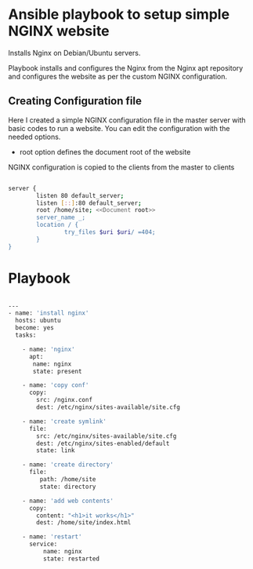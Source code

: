 # Ansible playbook to setup simple NGINX website

Installs Nginx on Debian/Ubuntu servers.

Playbook installs and configures the Nginx from the Nginx apt repository and configures the website as per the custom NGINX configuration.


## Creating Configuration file

Here I created a simple NGINX configuration file in the master server with basic codes to run a website. You can edit the configuration with the needed options. 

- root option defines the document root of the website

NGINX configuration is copied to the clients from the master to clients

```bash

server {
        listen 80 default_server;
        listen [::]:80 default_server;
        root /home/site; <<Document root>>
        server_name _;
        location / {
                try_files $uri $uri/ =404;
        }
}

```


# Playbook

```bash

---
- name: 'install nginx'
  hosts: ubuntu
  become: yes
  tasks:

    - name: 'nginx'
      apt:
       name: nginx
       state: present

    - name: 'copy conf'
      copy:
        src: /nginx.conf
        dest: /etc/nginx/sites-available/site.cfg

    - name: 'create symlink'
      file:
        src: /etc/nginx/sites-available/site.cfg
        dest: /etc/nginx/sites-enabled/default
        state: link

    - name: 'create directory'
      file:
         path: /home/site
         state: directory

    - name: 'add web contents'
      copy:
        content: "<h1>it works</h1>"
        dest: /home/site/index.html

    - name: 'restart'
      service:
          name: nginx
          state: restarted


```
